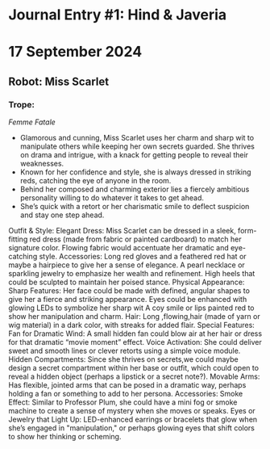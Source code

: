 # Journal Entry #1: Hind & Javeria 
# 17 September 2024

## Robot: Miss Scarlet
### Trope:
*Femme Fatale</br>* 

- Glamorous and cunning, Miss Scarlet uses her charm and sharp wit to manipulate others while keeping her own secrets guarded. She thrives on drama and intrigue, with a knack for getting people to reveal their weaknesses.
- Known for her confidence and style, she is always dressed in striking reds, catching the eye of anyone in the room.
- Behind her composed and charming exterior lies a fiercely ambitious personality willing to do whatever it takes to get ahead.
- She’s quick with a retort or her charismatic smile to deflect suspicion and stay one step ahead.


Outfit & Style:
Elegant Dress:  Miss Scarlet can be dressed in a sleek, form-fitting red dress (made from fabric or painted cardboard) to match her signature color. Flowing fabric would accentuate her dramatic and eye-catching style.
Accessories:
Long red gloves and a feathered red hat or maybe a hairpiece to give her a sense of elegance.
A pearl necklace or sparkling jewelry to emphasize her wealth and refinement.
High heels that could be sculpted to maintain her poised stance.
Physical Appearance:
Sharp Features: Her face could be made with defined, angular shapes to give her a fierce and striking appearance.
Eyes could be enhanced with glowing LEDs to symbolize her sharp wit 
A coy smile or lips painted red to show her manipulation and charm.
Hair: Long ,flowing,hair (made of yarn or wig material) in a dark color, with streaks for added flair.
Special Features:
Fan for Dramatic Wind: A small hidden fan could blow air at her hair or dress for that dramatic “movie moment” effect.
Voice Activation: She could deliver sweet and smooth lines or clever retorts using a simple voice module.
Hidden Compartments: Since she thrives on secrets,we could maybe design a secret compartment within her base or outfit, which could open to reveal a hidden object (perhaps a lipstick or a secret note?).
Movable Arms: Has flexible, jointed arms that can be posed in a dramatic way, perhaps holding a fan or something to add to her persona.
Accessories:
Smoke Effect: Similar to Professor Plum, she could have a mini fog or smoke machine to create a sense of mystery when she moves or speaks.
Eyes or Jewelry that Light Up: LED-enhanced earrings or bracelets that glow when she’s engaged in "manipulation," or perhaps glowing eyes that shift colors to show her thinking or scheming.
